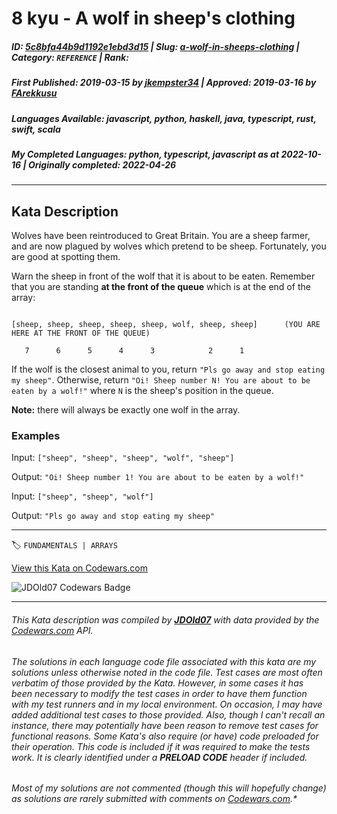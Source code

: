 # 8 kyu - A wolf in sheep's clothing

##### **ID**: [5c8bfa44b9d1192e1ebd3d15](https://www.codewars.com/kata/5c8bfa44b9d1192e1ebd3d15) | **Slug**: [a-wolf-in-sheeps-clothing](https://www.codewars.com/kata/5c8bfa44b9d1192e1ebd3d15) | **Category**: `REFERENCE` | **Rank**: <span style="color:white">8 kyu</span>

##### **First Published**: 2019-03-15 ***by*** [jkempster34](https://www.codewars.com/users/jkempster34) | **Approved**: 2019-03-16 ***by*** [FArekkusu](https://www.codewars.com/users/FArekkusu)

##### **Languages Available**: javascript, python, haskell, java, typescript, rust, swift, scala

##### **My Completed Languages**: python, typescript, javascript ***as at*** 2022-10-16 | **Originally completed**: 2022-04-26

---

## Kata Description


Wolves have been reintroduced to Great Britain. You are a sheep farmer, and are now plagued by wolves which pretend to be sheep. Fortunately, you are good at spotting them. 



Warn the sheep in front of the wolf that it is about to be eaten. Remember that you are standing **at the front of the queue** which is at the end of the array:



```

[sheep, sheep, sheep, sheep, sheep, wolf, sheep, sheep]      (YOU ARE HERE AT THE FRONT OF THE QUEUE)

   7      6      5      4      3            2      1

```



If the wolf is the closest animal to you, return `"Pls go away and stop eating my sheep"`. Otherwise, return `"Oi! Sheep number N! You are about to be eaten by a wolf!"` where `N` is the sheep's position in the queue.



**Note:** there will always be exactly one wolf in the array.



### Examples



Input: `["sheep", "sheep", "sheep", "wolf", "sheep"]`  

Output: `"Oi! Sheep number 1! You are about to be eaten by a wolf!"`



Input: `["sheep", "sheep", "wolf"]`  

Output: `"Pls go away and stop eating my sheep"`

---


🏷 `FUNDAMENTALS | ARRAYS`


[View this Kata on Codewars.com](https://www.codewars.com/kata/5c8bfa44b9d1192e1ebd3d15)

![](https://www.codewars.com/users/jdold07/badges/large "JDOld07 Codewars Badge")

---

###### *This Kata description was compiled by [**JDOld07**](https://tpstech.dev) with data provided by the [Codewars.com](https://www.codewars.com) API.*

###### *The solutions in each language code file associated with this kata are my solutions unless otherwise noted in the code file.  Test cases are most often verbatim of those provided by the Kata.  However, in some cases it has been necessary to modify the test cases in order to have them function with my test runners and in my local environment.  On occasion, I may have added additional test cases to those provided.  Also, though I can't recall an instance, there may potentially have been reason to remove test cases for functional reasons.  Some Kata's also require (*or have*) code preloaded for their operation.  This code is included if it was required to make the tests work.  It is clearly identified under a **PRELOAD CODE** header if included.*

###### Most of my solutions are not commented (*though this will hopefully change*) as solutions are rarely submitted with comments on [Codewars.com](https://www.codewars.com).*
